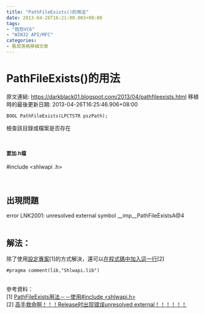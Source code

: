 ```yaml
---
title: "PathFileExists()的用法"
date: 2013-04-26T16:21:00.003+08:00
tags: 
- "抱怨VC6"
- "WIN32 API/MFC"
categories:
- 舊部落格移植文章
---
```


# PathFileExists()的用法

原文連結: https://darkblack01.blogspot.com/2013/04/pathfileexists.html
移植時的最後更新日期: 2013-04-26T16:25:46.906+08:00

<pre class="prettyprint"><code class="language-cpp">BOOL PathFileExists(LPCTSTR pszPath);</code></pre>檢查該目錄或檔案是否存在<br /><br /><h2><span style="font-size: small;">要加.h檔</span></h2>#include &lt;shlwapi .h&gt;<br /><br /><br /><h2>出現問題</h2>error LNK2001: unresolved external symbol __imp__PathFileExistsA@4<br /><br /><h2>解法：</h2>除了使用<a href="http://www.cnblogs.com/joeblackzqq/archive/2010/11/09/1872309.html">設定專案</a>[1]的方式解決，還可以<a href="http://bbs.csdn.net/topics/60516357">在程式碼中加入這一行</a>[2] <br /><pre class="prettyprint"><code class="language-cpp">#pragma comment(lib,"Shlwapi.lib")</code></pre><br />參考資料：<br />[1]&nbsp;<a href="http://www.cnblogs.com/joeblackzqq/archive/2010/11/09/1872309.html">PathFileExists用法－－使用#include &lt;shlwapi.h&gt;</a><br />[2]&nbsp;<a href="http://bbs.csdn.net/topics/60516357">高手救命啊！！！Release时出现错误unresolved external！！！！！！</a>
